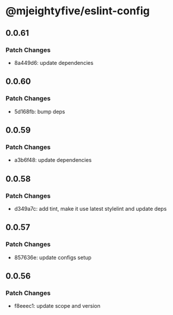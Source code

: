 # @mjeightyfive/eslint-config

## 0.0.61

### Patch Changes

-   8a449d6: update dependencies

## 0.0.60

### Patch Changes

-   5d168fb: bump deps

## 0.0.59

### Patch Changes

-   a3b6f48: update dependencies

## 0.0.58

### Patch Changes

-   d349a7c: add tint, make it use latest stylelint and update deps

## 0.0.57

### Patch Changes

-   857636e: update configs setup

## 0.0.56

### Patch Changes

-   f8eeec1: update scope and version
